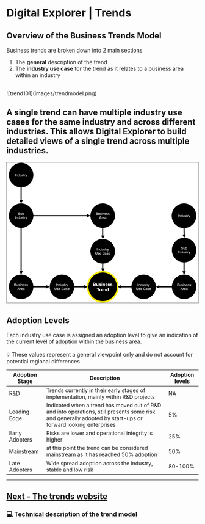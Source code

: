# Digital Explorer | Trends 

## Overview of the Business Trends Model

Business trends are broken down into 2 main sections<br>

1. The **general** description of the trend
1. The **industry use case** for the trend as it relates to a business area within an industry
<br>
![trend101](images/trendmodel.png)

## A single trend can have multiple industry use cases for the same industry and across different industries.  This allows Digital Explorer to build detailed views of a single trend across multiple industries.

![trend101](images/trendmodel2.png)

## Adoption Levels
Each industry use case is assigned an adoption level to give an indication of the current level of adoption within the business area.  
<br>:bulb: These values represent a general viewpoint only and do not account for potential regional differences

|Adoption Stage| Description | Adoption levels
|---|---|---|
|R&D|Trends currently in their early stages of implementation, mainly within R&D projects|NA
|Leading Edge|Indicated when a trend has moved out of R&D and into operations, still presents some risk and generally adopted by start-ups or forward looking enterprises|5%
|Early Adopters|Risks are lower and operational integrity is higher|25%
|Mainstream|at this point the trend can be considered mainstream as it has reached 50% adoption|50%
|Late Adopters|Wide spread adoption across the industry, stable and low risk| 80-100%

---

## [Next - The trends website](../Trends102/readme.md)

### :computer: [Technical description of the trend model](https://github.dxc.com/DigitalExplorer/Digital-Explorer-Specs/blob/master/MetaModels/BusinessTrendMetaModel.md)